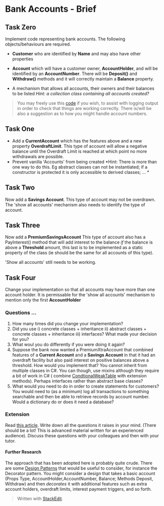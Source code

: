 # Bank Accounts - Brief

## Task Zero
Implement code representing bank accounts. The following objects/behaviours are required.

+  **Customer** who are identified by **Name** and may also have other properties
+ **Account** which will have a customer owner, **AccountHolder**,  and will be identified by an **AccountNumber**. There will be  **Deposit()** and **Withdraw()** methods and it will correctly maintain a **Balance** property.

+ A mechanism that allows all accounts, their owners and their balances to be listed 
*Hint: a collection class containing all accounts created?*

> You may freely use this [code](https://pastebin.com/6KHMr1PJ) if you wish,  to assist with logging output in order to check that things are working correctly. There is/will be also a suggestion as to how you might handle account numbers.

## Task One

+ Add a **CurrentAccount** which has the features above and a new property **OverdraftLimit**. This type of account will allow a negative balance until the Overdraft Limit is reached at which point no more withdrawals are possible. 
+ Prevent vanilla 'Accounts' from being created
*Hint: There is more than one way to do this. Eg abstract classes can not be instantiated; if a constructor is protected it is only accessible to derived classes; ... *


## Task Two

Now add a **Savings Account**. This type of account may not be overdrawn. The 'show all accounts' mechanism also needs to identify the type of account.

## Task Three
Now add a **PremiumSavingsAccount** This type of account also has a PayInterest() method that will add interest to the balance *if* the balance is above a **Threshold** amount, this last is to be implemented as a static property of the class (ie should be the same for all accounts of this type).

'Show all accounts' still needs to be working.

## Task Four

Change your implementation so that all accounts may have more than one account holder. It is permissable for the 'show all accounts' mechanism to mention only the first **AccountHolder**

### Questions ...

1. How many times did you change your implementation?
2. Did you use i) concrete classes + inheritance ii) abstract classes + concrete classes + inheritance iii) interfaces? What made your decision for you?
3. What woul you do differently if you were doing it again?
4. Suppose the bank now wanted a PremiumXtraAccount that combined features of a **Current Account** and a **Savings Account** in that it had an overdraft facility but also paid interest on positive balances above a threshold. How would you implement that? You cannot inherit from multiple classes in C#. You can though, use mixins although they require a bit of work in C# ( combine [CondtionalWeakTable](https://docs.microsoft.com/en-gb/dotnet/api/system.runtime.compilerservices.conditionalweaktable-2?view=netframework-4.7.1) with extension methods). Perhaps interfaces rather than abstract base classes?
5. What would you need to do in order to create statements for customers? You would need to (as a minimum) log all transactions to something searchable and then be able to retrieve records by account number. Would a dictionary do or does it need a database?
### Extension

Read [this article](https://www.thoughtworks.com/insights/blog/composition-vs-inheritance-how-choose). Write down all the questions it raises in your mind. (There should be a lot! This is advanced material  written for an experienced audience). Discuss these questions with your colleagues and then with your tutor.

#### Further Research
The approach that has been adopted here is probably quite crude. There are some [Design Patterns](http://www.dofactory.com/net/design-patterns) that would be useful to consider, for instance the Decorator pattern. You might consider a design that takes a basic account (Props Type, AccountHolder,AccountNumber, Balance; Methods Deposit, Withdraw) and then *decorates* it with additional features such as extra account holders, overdraft limits, interest payment triggers, and so forth.

> Written with [StackEdit](https://stackedit.io/).

